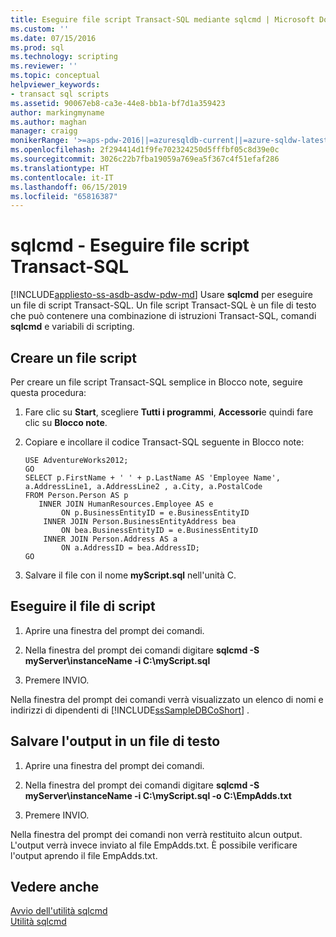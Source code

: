 ```yaml
---
title: Eseguire file script Transact-SQL mediante sqlcmd | Microsoft Docs
ms.custom: ''
ms.date: 07/15/2016
ms.prod: sql
ms.technology: scripting
ms.reviewer: ''
ms.topic: conceptual
helpviewer_keywords:
- transact sql scripts
ms.assetid: 90067eb8-ca3e-44e8-bb1a-bf7d1a359423
author: markingmyname
ms.author: maghan
manager: craigg
monikerRange: '>=aps-pdw-2016||=azuresqldb-current||=azure-sqldw-latest||>=sql-server-2016||=sqlallproducts-allversions||>=sql-server-linux-2017||=azuresqldb-mi-current'
ms.openlocfilehash: 2f294414d1f9fe702324250d5fffbf05c8d39e0c
ms.sourcegitcommit: 3026c22b7fba19059a769ea5f367c4f51efaf286
ms.translationtype: HT
ms.contentlocale: it-IT
ms.lasthandoff: 06/15/2019
ms.locfileid: "65816387"
---
```

# <a name="sqlcmd---run-transact-sql-script-files"></a>sqlcmd - Eseguire file script Transact-SQL
[!INCLUDE[appliesto-ss-asdb-asdw-pdw-md](../../includes/appliesto-ss-asdb-asdw-pdw-md.md)]
 Usare **sqlcmd** per eseguire un file di script Transact-SQL. Un file script Transact-SQL è un file di testo che può contenere una combinazione di istruzioni Transact-SQL, comandi **sqlcmd** e variabili di scripting.  

## <a name="create-a-script-file"></a>Creare un file script  
 Per creare un file script Transact-SQL semplice in Blocco note, seguire questa procedura:  
  
1.  Fare clic su **Start**, scegliere **Tutti i programmi**, **Accessori**e quindi fare clic su **Blocco note**.  
  
2.  Copiare e incollare il codice Transact-SQL seguente in Blocco note:  
  
    ```  
    USE AdventureWorks2012;  
    GO  
    SELECT p.FirstName + ' ' + p.LastName AS 'Employee Name',  
    a.AddressLine1, a.AddressLine2 , a.City, a.PostalCode   
    FROM Person.Person AS p   
       INNER JOIN HumanResources.Employee AS e   
            ON p.BusinessEntityID = e.BusinessEntityID  
        INNER JOIN Person.BusinessEntityAddress bea   
            ON bea.BusinessEntityID = e.BusinessEntityID  
        INNER JOIN Person.Address AS a   
            ON a.AddressID = bea.AddressID;  
    GO  
    ```  
  
3.  Salvare il file con il nome **myScript.sql** nell'unità C.  
  
## <a name="run-the-script-file"></a>Eseguire il file di script  
  
1.  Aprire una finestra del prompt dei comandi.  
  
2.  Nella finestra del prompt dei comandi digitare **sqlcmd -S myServer\instanceName -i C:\myScript.sql**  
  
3.  Premere INVIO.  
  
 Nella finestra del prompt dei comandi verrà visualizzato un elenco di nomi e indirizzi di dipendenti di [!INCLUDE[ssSampleDBCoShort](../../includes/sssampledbcoshort-md.md)] .  

## <a name="save-the-output-to-a-text-file"></a>Salvare l'output in un file di testo
  
1.  Aprire una finestra del prompt dei comandi.  
  
2.  Nella finestra del prompt dei comandi digitare **sqlcmd -S myServer\instanceName -i C:\myScript.sql -o C:\EmpAdds.txt**  
  
3.  Premere INVIO.  
  
 Nella finestra del prompt dei comandi non verrà restituito alcun output. L'output verrà invece inviato al file EmpAdds.txt. È possibile verificare l'output aprendo il file EmpAdds.txt.  
  
## <a name="see-also"></a>Vedere anche  
 [Avvio dell'utilità sqlcmd](../../relational-databases/scripting/sqlcmd-start-the-utility.md)   
 [Utilità sqlcmd](../../tools/sqlcmd-utility.md)  
  
  
